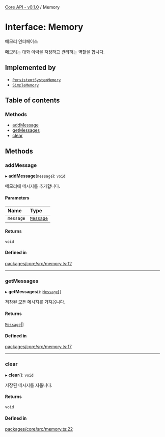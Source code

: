 [Core API - v0.1.0](../README.md) / Memory

# Interface: Memory

메모리 인터페이스

메모리는 대화 이력을 저장하고 관리하는 역할을 합니다.

## Implemented by

- [`PersistentSystemMemory`](../classes/PersistentSystemMemory.md)
- [`SimpleMemory`](../classes/SimpleMemory.md)

## Table of contents

### Methods

- [addMessage](Memory.md#addmessage)
- [getMessages](Memory.md#getmessages)
- [clear](Memory.md#clear)

## Methods

### <a id="addmessage" name="addmessage"></a> addMessage

▸ **addMessage**(`message`): `void`

메모리에 메시지를 추가합니다.

#### Parameters

| Name | Type |
| :------ | :------ |
| `message` | [`Message`](Message.md) |

#### Returns

`void`

#### Defined in

[packages/core/src/memory.ts:12](https://github.com/robotaio/robota/blob/main/packages/core/src/memory.ts#L12)

___

### <a id="getmessages" name="getmessages"></a> getMessages

▸ **getMessages**(): [`Message`](Message.md)[]

저장된 모든 메시지를 가져옵니다.

#### Returns

[`Message`](Message.md)[]

#### Defined in

[packages/core/src/memory.ts:17](https://github.com/robotaio/robota/blob/main/packages/core/src/memory.ts#L17)

___

### <a id="clear" name="clear"></a> clear

▸ **clear**(): `void`

저장된 메시지를 지웁니다.

#### Returns

`void`

#### Defined in

[packages/core/src/memory.ts:22](https://github.com/robotaio/robota/blob/main/packages/core/src/memory.ts#L22)
